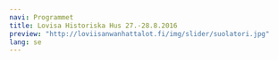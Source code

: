 ```yaml
---
navi: Programmet
title: Lovisa Historiska Hus 27.-28.8.2016
preview: "http://loviisanwanhattalot.fi/img/slider/suolatori.jpg"
lang: se
---
```

<header>
    <div class="logo"></div>
</header>